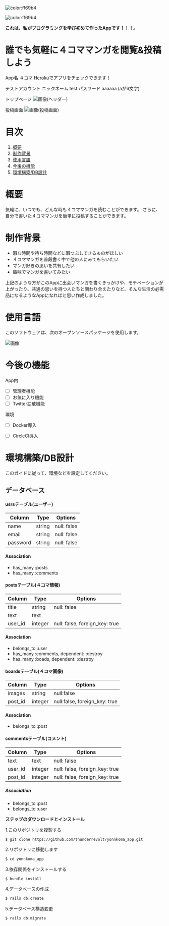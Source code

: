 
![color:ff69b4](https://img.shields.io/github/forks/thunderrevolt/yonnkoma_app?style=social)

![color:ff69b4](https://img.shields.io/github/languages/code-size/thunderrevolt/yonnkoma_app)

**これは、私がプログラミングを学び初めて作ったAppです！！！。**

# 誰でも気軽に４コママンガを閲覧&投稿しよう

App名 ４コマ
[Heroku](https://yonnkoma-app.herokuapp.com/)でアプリをチェックできます！

テストアカウント 
ニックネーム test
パスワード aaaaaa (aが6文字)

トップページ
![画像(ヘッダー)](https://user-images.githubusercontent.com/61190252/79065597-9d376200-7cec-11ea-8450-e284b623caf2.png)

投稿画面
![画像(投稿画面)](https://user-images.githubusercontent.com/61190252/79065858-7a0db200-7cee-11ea-8c9a-06405d977184.png)



# 目次

1. [概要](#概要)
1. [制作背景](#制作背景)
1. [使用言語](#使用言語)
1. [今後の機能](#今後の機能)
1. [環境構築/DB設計](#環境構築/DB設計)


# 概要

気軽に、いつでも、どんな時も４コママンガを読むことができます。
さらに、自分で書いた４コママンガを簡単に投稿することができます。



# 制作背景

- 暇な時間や待ち時間などに暇つぶしできるものがほしい
- ４コママンガを普段書く中で他の人にみてもらいたい
- マンガ好きの思いを共有したい
- 趣味でマンガを書いてみたい

上記のような方がこのAppに出会いマンガを書くきっかけや、モチベーションが上がったり、共通の思いを持つ人たちと関わり合えたりなど、そんな生活の必需品になるようなAppになればと思い作成しました。






# 使用言語

このソフトウェアは、次のオープンソースパッケージを使用します。

![画像](https://user-images.githubusercontent.com/61190252/79066524-77618b80-7cf3-11ea-9a48-a11e88ed4e4c.png)



# 今後の機能

App内
- [ ] 管理者機能
- [ ] お気に入り機能
- [ ] Twitter拡散機能

環境
- [ ] Docker導入
- [ ] CircleCI導入


# 環境構築/DB設計

このガイドに従って、環境などを設定してください。

## データベース
#### usrsテーブル(ユーザー)
|Column|Type|Options|
|------|----|-------|
|name|string|null: false|
|email|string|null: false|
|password|string|null: false|
#### Association
- has_many :posts
- has_many :comments

#### postsテーブル(４コマ情報)
|Column|Type|Options|
|------|----|-------|
|title|string|null: false|
|text|text||
|user_id|integer|null: false, foreign_key: true|
#### Association
- belongs_to :user
- has_many :comments, dependent: :destroy
- has_many :boads, dependent: :destroy

#### boardsテーブル(４コマ画像)
|Column|Type|Options|
|------|----|-------|
|images|string|null:false|
|post_id|integer|null:false, foreign_key: true|
#### Association  
- belongs_to :post

#### commentsテーブル(コメント)
|Column|Type|Options|
|------|----|-------|
|text|text|null: false|
|user_id|integer|null: false, foreign_key: true|
|post_id|integer|null: false, foreign_key: true|
##### Association
- belongs_to :post
- belongs_to :user


**ステップのダウンロードとインストール**

1.このリポジトリを複製する

```
$ git clone https://github.com/thunderrevolt/yonnkoma_app.git
```

2.リポジトリに移動します

```bash
$ cd yonnkoma_app
```

3.依存関係をインストールする

```bash
$ bundle install
```

4.データベースの作成

```bash
$ rails db:create
```

5.データベース構造変更

```bash
$ rails db:migrate
```